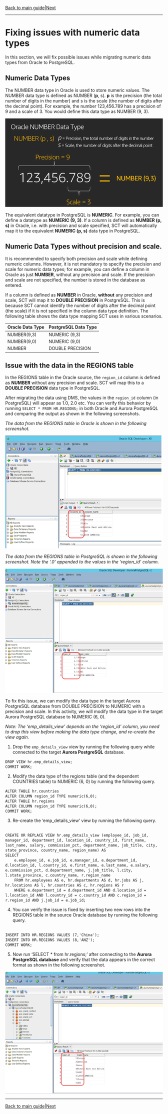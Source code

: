 [Back to main guide](../README.md)|[Next](optional-resolv.md)
___

#  Fixing issues with numeric data types

In this section, we will fix possible issues while migrating numeric data types from Oracle to PostgreSQL. 

## Numeric Data Types

The NUMBER data type in Oracle is used to store numeric values. The NUMBER data type is defined as NUMBER (**p**, s). **p** is the precision (the total number of digits in the number) and s is the scale (the number of digits after the decimal point). For example, the number 123,456.789 has a precision of 9 and a scale of 3. You would define this data type as NUMBER (9, 3).

![Numeric](images/num.png)

The equivalent datatype in PostgreSQL is **NUMERIC**. For example, you can define a datatype as **NUMERIC (9, 3)**. If a column is defined as **NUMBER (p, s)** in Oracle, i.e. with precision and scale specified, SCT will automatically map it to the equivalent **NUMERIC (p, s)** data type in PostgreSQL.  

## Numeric Data Types without precision and scale.

It is recommended to specify both precision and scale while defining numeric columns. However, it is not mandatory to specify the precision and scale for numeric data types; for example, you can define a column in Oracle as just **NUMBER**, without any precision and scale. If the precision and scale are not specified, the number is stored in the database as entered. 

If a column is defined as **NUMBER** in Oracle, **without** any precision and scale, SCT will map it to **DOUBLE PRECISION** in PostgreSQL. This is because SCT cannot identify the number of digits after the decimal point (the scale) if it is not specified in the column data type definition. The following table shows the data type mapping SCT uses in various scenarios.

Oracle Data Type | PostgreSQL Data Type
--- | ---
NUMBER(9,3)	 |	NUMERIC (9,3)	
NUMBER(9,0)	 |	NUMERIC (9,0)	
NUMBER | DOUBLE PRECISION

## Issue with the data in the REGIONS table

In the REGIONS table in the Oracle source, the `region_id` column is defined as **NUMBER** without any precision and scale. SCT will map this to a **DOUBLE PRECISION** data type in PostgreSQL. 

After migrating the data using DMS, the values in the `region_id` column (in PostgreSQL) will appear as 1.0, 2.0 etc. You can verify this behavior by running `SELECT * FROM HR.REGIONS;` in both Oracle and Aurora PostgreSQL and comparing the output as shown in the following screenshots.

_The data from the REGIONS table in Oracle is shown in the following screenshot._

![Numeric](images/1.png)











_The data from the REGIONS table in PostgreSQL is shown in the following screenshot. Note the ‘.0’ appended to the values in the ‘region_id’ column._

![Numeric](images/2.png)


To fix this issue, we can modify the data type in the target Aurora PostgreSQL database from DOUBLE PRECISION to NUMERIC with a precision and scale. In this activity, we will modify the data type in the target Aurora PostgreSQL database to NUMERIC (6, 0).

_Note: The ‘emp_details_view’ depends on the ‘region_id’ column, you need to drop this view before making the data type change, and re-create the view again._ 

1.	Drop the `emp_details_view` view by running the following query while connected to the target **Aurora PostgreSQL** database.
```
DROP VIEW hr.emp_details_view;
COMMIT WORK;
```
	
2.	Modify the data type of the regions table (and the dependent COUNTRIES table) to         NUMERIC (6, 0) by running the following query. 

```
ALTER TABLE hr.countries
ALTER COLUMN region_id TYPE numeric(6,0);
ALTER TABLE hr.regions
ALTER COLUMN region_id TYPE numeric(6,0);
COMMIT WORK;
```

3.	Re-create the ‘emp_details_view’ view by running the following query. 

```

CREATE OR REPLACE VIEW hr.emp_details_view (employee_id, job_id, manager_id, department_id, location_id, country_id, first_name, last_name, salary, commission_pct, department_name, job_title, city, state_province, country_name, region_name) AS
SELECT
    e.employee_id, e.job_id, e.manager_id, e.department_id, d.location_id, l.country_id, e.first_name, e.last_name, e.salary, e.commission_pct, d.department_name, j.job_title, l.city, l.state_province, c.country_name, r.region_name
    FROM hr.employees AS e, hr.departments AS d, hr.jobs AS j, hr.locations AS l, hr.countries AS c, hr.regions AS r
    WHERE e.department_id = d.department_id AND d.location_id = l.location_id AND l.country_id = c.country_id AND c.region_id = r.region_id AND j.job_id = e.job_id;

```

4.	You can verify the issue is fixed by inserting two new rows into the REGIONS table in the source Oracle database by running the following query.

```

INSERT INTO HR.REGIONS VALUES (7,'China');
INSERT INTO HR.REGIONS VALUES (8,'ANZ');
COMMIT WORK;
```


5.	Now run ‘SELECT * from hr.regions;’ after connecting to the **Aurora PostgreSQL database** and verify that the data appears in the correct format as shown in the following screenshot.

![Numeric](images/3.png)

___

[Back to main guide](../README.md)|[Next](optional-resolv.md)

